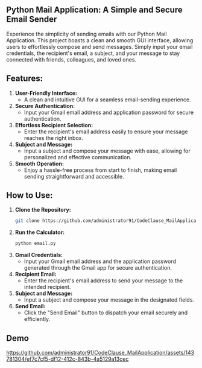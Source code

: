 ## Python Mail Application: A Simple and Secure Email Sender
Experience the simplicity of sending emails with our Python Mail Application. This project boasts a clean and smooth GUI interface, allowing users to effortlessly compose and send messages. Simply input your email credentials, the recipient's email, a subject, and your message to stay connected with friends, colleagues, and loved ones.


## Features:
1. **User-Friendly Interface:**
   - A clean and intuitive GUI for a seamless email-sending experience.
2. **Secure Authentication:**
   - Input your Gmail email address and application password for secure authentication.
3. **Effortless Recipient Selection:**
   - Enter the recipient's email address easily to ensure your message reaches the right inbox.
4. **Subject and Message:**
   - Input a subject and compose your message with ease, allowing for personalized and effective communication.
5. **Smooth Operation:**
   - Enjoy a hassle-free process from start to finish, making email sending straightforward and accessible.


## How to Use:
1. **Clone the Repository:**
   ```bash
   git clone https://github.com/administrator91/CodeClause_MailApplication.git
   ```
2. **Run the Calculator:**
   ```bash
   python email.py
   ```
3. **Gmail Credentials:**
   - Input your Gmail email address and the application password generated through the Gmail app for secure authentication.
4. **Recipient Email:**
   - Enter the recipient's email address to send your message to the intended recipient.
5. **Subject and Message:**
   - Input a subject and compose your message in the designated fields.
6. **Send Email:**
   - Click the "Send Email" button to dispatch your email securely and efficiently.


## Demo
https://github.com/administrator91/CodeClause_MailApplication/assets/143781304/ef7c7cf5-df12-412c-843b-4a5129a13cec


